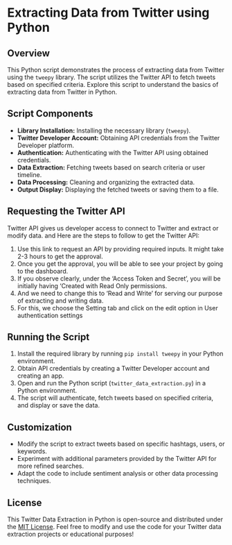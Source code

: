 # Extracting Data from Twitter using Python

## Overview

This Python script demonstrates the process of extracting data from Twitter using the `tweepy` library. The script utilizes the Twitter API to fetch tweets based on specified criteria. Explore this script to understand the basics of extracting data from Twitter in Python.

## Script Components

- **Library Installation:** Installing the necessary library (`tweepy`).
- **Twitter Developer Account:** Obtaining API credentials from the Twitter Developer platform.
- **Authentication:** Authenticating with the Twitter API using obtained credentials.
- **Data Extraction:** Fetching tweets based on search criteria or user timeline.
- **Data Processing:** Cleaning and organizing the extracted data.
- **Output Display:** Displaying the fetched tweets or saving them to a file.

## Requesting the Twitter API
Twitter API gives us developer access to connect to Twitter and extract or modify data. and Here are the steps to follow to get the Twitter API:

1. Use this link to request an API by providing required inputs. It might take 2-3 hours to get the approval.
2. Once you get the approval, you will be able to see your project by going to the dashboard.
3. If you observe clearly, under the ‘Access Token and Secret’, you will be initially having ‘Created with Read Only permissions.
4. And we need to change this to ‘Read and Write’ for serving our purpose of extracting and writing data.
5. For this, we choose the Setting tab and click on the edit option in User authentication settings

## Running the Script

1. Install the required library by running `pip install tweepy` in your Python environment.
2. Obtain API credentials by creating a Twitter Developer account and creating an app.
3. Open and run the Python script (`twitter_data_extraction.py`) in a Python environment.
4. The script will authenticate, fetch tweets based on specified criteria, and display or save the data.

## Customization

- Modify the script to extract tweets based on specific hashtags, users, or keywords.
- Experiment with additional parameters provided by the Twitter API for more refined searches.
- Adapt the code to include sentiment analysis or other data processing techniques.

## License

This Twitter Data Extraction in Python is open-source and distributed under the [MIT License](LICENSE). Feel free to modify and use the code for your Twitter data extraction projects or educational purposes!
